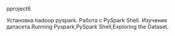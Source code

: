 pproject6

Установка hadoop pyspark. Работа c PySpark Shell. Изучение датасета.Running Pyspark,PySpark Shell,Exploring the Dataset.
